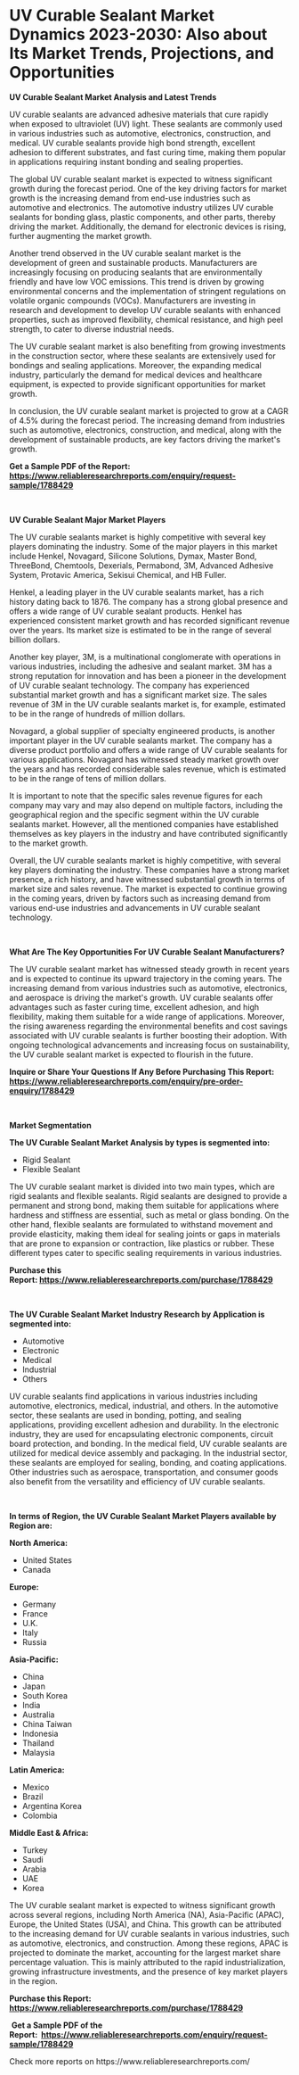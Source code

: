 <p><h1>UV Curable Sealant Market Dynamics 2023-2030: Also about Its Market Trends, Projections, and Opportunities</h1></p><p><strong>UV Curable Sealant Market Analysis and Latest Trends</strong></p>
<p><p>UV curable sealants are advanced adhesive materials that cure rapidly when exposed to ultraviolet (UV) light. These sealants are commonly used in various industries such as automotive, electronics, construction, and medical. UV curable sealants provide high bond strength, excellent adhesion to different substrates, and fast curing time, making them popular in applications requiring instant bonding and sealing properties.</p><p>The global UV curable sealant market is expected to witness significant growth during the forecast period. One of the key driving factors for market growth is the increasing demand from end-use industries such as automotive and electronics. The automotive industry utilizes UV curable sealants for bonding glass, plastic components, and other parts, thereby driving the market. Additionally, the demand for electronic devices is rising, further augmenting the market growth.</p><p>Another trend observed in the UV curable sealant market is the development of green and sustainable products. Manufacturers are increasingly focusing on producing sealants that are environmentally friendly and have low VOC emissions. This trend is driven by growing environmental concerns and the implementation of stringent regulations on volatile organic compounds (VOCs). Manufacturers are investing in research and development to develop UV curable sealants with enhanced properties, such as improved flexibility, chemical resistance, and high peel strength, to cater to diverse industrial needs.</p><p>The UV curable sealant market is also benefiting from growing investments in the construction sector, where these sealants are extensively used for bondings and sealing applications. Moreover, the expanding medical industry, particularly the demand for medical devices and healthcare equipment, is expected to provide significant opportunities for market growth.</p><p>In conclusion, the UV curable sealant market is projected to grow at a CAGR of 4.5% during the forecast period. The increasing demand from industries such as automotive, electronics, construction, and medical, along with the development of sustainable products, are key factors driving the market's growth.</p></p>
<p><strong>Get a Sample PDF of the Report:&nbsp; <a href="https://www.reliableresearchreports.com/enquiry/request-sample/1788429">https://www.reliableresearchreports.com/enquiry/request-sample/1788429</a></strong></p>
<p>&nbsp;</p>
<p><strong>UV Curable Sealant Major Market Players</strong></p>
<p><p>The UV curable sealants market is highly competitive with several key players dominating the industry. Some of the major players in this market include Henkel, Novagard, Silicone Solutions, Dymax, Master Bond, ThreeBond, Chemtools, Dexerials, Permabond, 3M, Advanced Adhesive System, Protavic America, Sekisui Chemical, and HB Fuller.</p><p>Henkel, a leading player in the UV curable sealants market, has a rich history dating back to 1876. The company has a strong global presence and offers a wide range of UV curable sealant products. Henkel has experienced consistent market growth and has recorded significant revenue over the years. Its market size is estimated to be in the range of several billion dollars.</p><p>Another key player, 3M, is a multinational conglomerate with operations in various industries, including the adhesive and sealant market. 3M has a strong reputation for innovation and has been a pioneer in the development of UV curable sealant technology. The company has experienced substantial market growth and has a significant market size. The sales revenue of 3M in the UV curable sealants market is, for example, estimated to be in the range of hundreds of million dollars.</p><p>Novagard, a global supplier of specialty engineered products, is another important player in the UV curable sealants market. The company has a diverse product portfolio and offers a wide range of UV curable sealants for various applications. Novagard has witnessed steady market growth over the years and has recorded considerable sales revenue, which is estimated to be in the range of tens of million dollars.</p><p>It is important to note that the specific sales revenue figures for each company may vary and may also depend on multiple factors, including the geographical region and the specific segment within the UV curable sealants market. However, all the mentioned companies have established themselves as key players in the industry and have contributed significantly to the market growth.</p><p>Overall, the UV curable sealants market is highly competitive, with several key players dominating the industry. These companies have a strong market presence, a rich history, and have witnessed substantial growth in terms of market size and sales revenue. The market is expected to continue growing in the coming years, driven by factors such as increasing demand from various end-use industries and advancements in UV curable sealant technology.</p></p>
<p>&nbsp;</p>
<p><strong>What Are The Key Opportunities For UV Curable Sealant Manufacturers?</strong></p>
<p><p>The UV curable sealant market has witnessed steady growth in recent years and is expected to continue its upward trajectory in the coming years. The increasing demand from various industries such as automotive, electronics, and aerospace is driving the market's growth. UV curable sealants offer advantages such as faster curing time, excellent adhesion, and high flexibility, making them suitable for a wide range of applications. Moreover, the rising awareness regarding the environmental benefits and cost savings associated with UV curable sealants is further boosting their adoption. With ongoing technological advancements and increasing focus on sustainability, the UV curable sealant market is expected to flourish in the future.</p></p>
<p><strong>Inquire or Share Your Questions If Any Before Purchasing This Report: <a href="https://www.reliableresearchreports.com/enquiry/pre-order-enquiry/1788429">https://www.reliableresearchreports.com/enquiry/pre-order-enquiry/1788429</a></strong></p>
<p>&nbsp;</p>
<p><strong>Market Segmentation</strong></p>
<p><strong>The UV Curable Sealant Market Analysis by types is segmented into:</strong></p>
<p><ul><li>Rigid Sealant</li><li>Flexible Sealant</li></ul></p>
<p><p>The UV curable sealant market is divided into two main types, which are rigid sealants and flexible sealants. Rigid sealants are designed to provide a permanent and strong bond, making them suitable for applications where hardness and stiffness are essential, such as metal or glass bonding. On the other hand, flexible sealants are formulated to withstand movement and provide elasticity, making them ideal for sealing joints or gaps in materials that are prone to expansion or contraction, like plastics or rubber. These different types cater to specific sealing requirements in various industries.</p></p>
<p><strong>Purchase this Report:&nbsp;<a href="https://www.reliableresearchreports.com/purchase/1788429">https://www.reliableresearchreports.com/purchase/1788429</a></strong></p>
<p>&nbsp;</p>
<p><strong>The UV Curable Sealant Market Industry Research by Application is segmented into:</strong></p>
<p><ul><li>Automotive</li><li>Electronic</li><li>Medical</li><li>Industrial</li><li>Others</li></ul></p>
<p><p>UV curable sealants find applications in various industries including automotive, electronics, medical, industrial, and others. In the automotive sector, these sealants are used in bonding, potting, and sealing applications, providing excellent adhesion and durability. In the electronic industry, they are used for encapsulating electronic components, circuit board protection, and bonding. In the medical field, UV curable sealants are utilized for medical device assembly and packaging. In the industrial sector, these sealants are employed for sealing, bonding, and coating applications. Other industries such as aerospace, transportation, and consumer goods also benefit from the versatility and efficiency of UV curable sealants.</p></p>
<p>&nbsp;</p>
<p><strong>In terms of Region, the UV Curable Sealant Market Players available by Region are:</strong></p>
<p>
    <p> <strong> North America: </strong>
        <ul>
            <li>United States</li>
            <li>Canada</li>
        </ul>
        </p> 
    <p> <strong> Europe: </strong>
        <ul>
            <li>Germany</li>
            <li>France</li>
            <li>U.K.</li>
            <li>Italy</li>
            <li>Russia</li>
        </ul>
        </p> 
    <p> <strong> Asia-Pacific: </strong>
        <ul>
            <li>China</li>
            <li>Japan</li>
            <li>South Korea</li>
            <li>India</li>
            <li>Australia</li>
            <li>China Taiwan</li>
            <li>Indonesia</li>
            <li>Thailand</li>
            <li>Malaysia</li>
        </ul>
        </p> 
    <p> <strong> Latin America: </strong>
        <ul>
            <li>Mexico</li>
            <li>Brazil</li>
            <li>Argentina Korea</li>
            <li>Colombia</li>
        </ul>
        </p> 
    <p> <strong> Middle East & Africa: </strong>
        <ul>
            <li>Turkey</li>
            <li>Saudi</li>
            <li>Arabia</li>
            <li>UAE</li>
            <li>Korea</li>
        </ul>
    </p>
    </p>
<p><p>The UV curable sealant market is expected to witness significant growth across several regions, including North America (NA), Asia-Pacific (APAC), Europe, the United States (USA), and China. This growth can be attributed to the increasing demand for UV curable sealants in various industries, such as automotive, electronics, and construction. Among these regions, APAC is projected to dominate the market, accounting for the largest market share percentage valuation. This is mainly attributed to the rapid industrialization, growing infrastructure investments, and the presence of key market players in the region.</p></p>
<p><strong>Purchase this Report: <a href="https://www.reliableresearchreports.com/purchase/1788429">https://www.reliableresearchreports.com/purchase/1788429</a></strong></p>
<p>&nbsp;<strong>Get a Sample PDF of the Report:&nbsp;&nbsp;<a href="https://www.reliableresearchreports.com/enquiry/request-sample/1788429">https://www.reliableresearchreports.com/enquiry/request-sample/1788429</a></strong></p>
<p><strong></strong></p>
<p>Check more reports on https://www.reliableresearchreports.com/</p>
